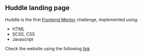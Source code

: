 ## Huddle landing page

Huddle is the first [Frontend Mentor](frontendmentor.io) challenge, implemented using:

- HTML
- SCSS, CSS
- Javascript

Check the website using the following [link](https://xchavez94x.github.io/huddle/)
